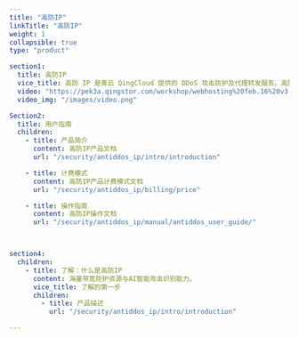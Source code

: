 ```yaml
---
title: "高防IP"
linkTitle: "高防IP"
weight: 1
collapsible: true
type: "product"

section1:
  title: 高防IP
  vice_title: 高防 IP 是青云 QingCloud 提供的 DDoS 攻击防护及代理转发服务。高防 IP 可以保护用户的应用服务在被 DDoS 攻击时仍持续可用。您通过 DNS 解析调度流量到高防 IP，就可以接入青云 DDoS 防护系统，抵御多种类型的 DDoS 攻击。
  video: "https://pek3a.qingstor.com/workshop/webhosting%20feb.16%20v3.mp4"
  video_img: "/images/video.png"

Section2:
  title: 用户指南
  children:
    - title: 产品简介
      content: 高防IP产品文档
      url: "/security/antiddos_ip/intro/introduction"

    - title: 计费模式
      content: 高防IP产品计费模式文档
      url: "/security/antiddos_ip/billing/price"

    - title: 操作指南
      content: 高防IP操作文档
      url: "/security/antiddos_ip/manual/antiddos_user_guide/"



section4:
  children:
    - title: 了解：什么是高防IP
      content: 海量带宽防护资源与AI智能攻击识别能力。
      vice_title: 了解的第一步
      children:
        - title: 产品描述
          url: "/security/antiddos_ip/intro/introduction"

---
```


